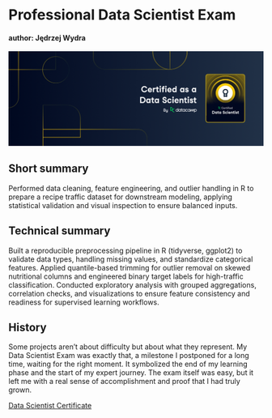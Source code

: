 # Professional Data Scientist Exam

#### author: Jędrzej Wydra

![Data Scientist Badge](DS.png)

## Short summary
Performed data cleaning, feature engineering, and outlier handling in R to prepare a recipe traffic dataset for downstream modeling, applying statistical validation and visual inspection to ensure balanced inputs.

## Technical summary
Built a reproducible preprocessing pipeline in R (tidyverse, ggplot2) to validate data types, handling missing values, and standardize categorical features. Applied quantile-based trimming for outlier removal on skewed nutritional columns and engineered binary target labels for high-traffic classification. Conducted exploratory analysis with grouped aggregations, correlation checks, and visualizations to ensure feature consistency and readiness for supervised learning workflows.

## History
Some projects aren’t about difficulty but about what they represent. My Data Scientist Exam was exactly that, a milestone I postponed for a long time, waiting for the right moment. It symbolized the end of my learning phase and the start of my expert journey. The exam itself was easy, but it left me with a real sense of accomplishment and proof that I had truly grown.

[Data Scientist Certificate](https://www.datacamp.com/certificate/DS0026943229965)
